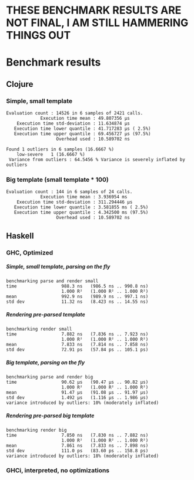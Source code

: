 # THESE BENCHMARK RESULTS ARE NOT FINAL, I AM STILL HAMMERING THINGS OUT


# Benchmark results


## Clojure

### Simple, small template

```
Evaluation count : 14526 in 6 samples of 2421 calls.
             Execution time mean : 49.807356 µs
    Execution time std-deviation : 11.634874 µs
   Execution time lower quantile : 41.717283 µs ( 2.5%)
   Execution time upper quantile : 69.456727 µs (97.5%)
                   Overhead used : 10.589702 ns

Found 1 outliers in 6 samples (16.6667 %)
	low-severe	 1 (16.6667 %)
 Variance from outliers : 64.5456 % Variance is severely inflated by outliers
```

### Big template (small template * 100)

```
Evaluation count : 144 in 6 samples of 24 calls.
             Execution time mean : 3.936954 ms
    Execution time std-deviation : 311.294446 µs
   Execution time lower quantile : 3.581855 ms ( 2.5%)
   Execution time upper quantile : 4.342500 ms (97.5%)
                   Overhead used : 10.589702 ns
```

## Haskell

### GHC, Optimized

##### Simple, small template, parsing on the fly

```
benchmarking parse and render small
time                 988.3 ns   (986.5 ns .. 990.8 ns)
                     1.000 R²   (1.000 R² .. 1.000 R²)
mean                 992.9 ns   (989.9 ns .. 997.1 ns)
std dev              11.32 ns   (8.423 ns .. 14.55 ns)
```

##### Rendering pre-parsed template

```
benchmarking render small
time                 7.882 ns   (7.836 ns .. 7.923 ns)
                     1.000 R²   (1.000 R² .. 1.000 R²)
mean                 7.833 ns   (7.814 ns .. 7.858 ns)
std dev              72.91 ps   (57.84 ps .. 105.1 ps)
```

##### Big template, parsing on the fly

```
benchmarking parse and render big
time                 90.62 μs   (90.47 μs .. 90.82 μs)
                     1.000 R²   (1.000 R² .. 1.000 R²)
mean                 91.47 μs   (91.08 μs .. 91.97 μs)
std dev              1.492 μs   (1.116 μs .. 1.986 μs)
variance introduced by outliers: 10% (moderately inflated)
```

##### Rendering pre-parsed big template

```
benchmarking render big
time                 7.850 ns   (7.830 ns .. 7.882 ns)
                     1.000 R²   (1.000 R² .. 1.000 R²)
mean                 7.861 ns   (7.833 ns .. 7.898 ns)
std dev              111.0 ps   (83.60 ps .. 158.8 ps)
variance introduced by outliers: 18% (moderately inflated)
```

### GHCi, interpreted, no optimizations
